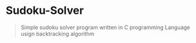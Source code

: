 # Sudoku-Solver

>Simple sudoku solver program written in C programming Language usign backtracking algorithm
